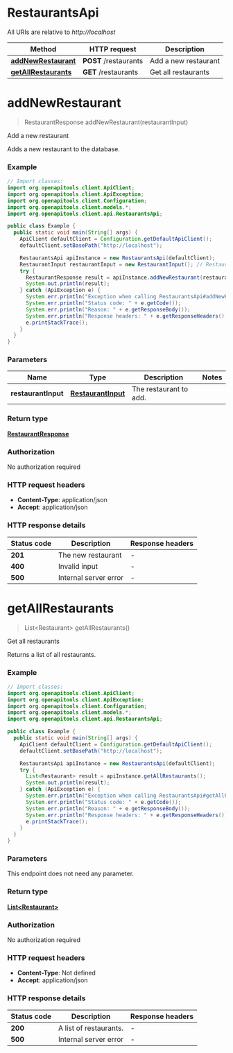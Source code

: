 # RestaurantsApi

All URIs are relative to *http://localhost*

| Method | HTTP request | Description |
|------------- | ------------- | -------------|
| [**addNewRestaurant**](RestaurantsApi.md#addNewRestaurant) | **POST** /restaurants | Add a new restaurant |
| [**getAllRestaurants**](RestaurantsApi.md#getAllRestaurants) | **GET** /restaurants | Get all restaurants |


<a name="addNewRestaurant"></a>
# **addNewRestaurant**
> RestaurantResponse addNewRestaurant(restaurantInput)

Add a new restaurant

Adds a new restaurant to the database.

### Example
```java
// Import classes:
import org.openapitools.client.ApiClient;
import org.openapitools.client.ApiException;
import org.openapitools.client.Configuration;
import org.openapitools.client.models.*;
import org.openapitools.client.api.RestaurantsApi;

public class Example {
  public static void main(String[] args) {
    ApiClient defaultClient = Configuration.getDefaultApiClient();
    defaultClient.setBasePath("http://localhost");

    RestaurantsApi apiInstance = new RestaurantsApi(defaultClient);
    RestaurantInput restaurantInput = new RestaurantInput(); // RestaurantInput | The restaurant to add.
    try {
      RestaurantResponse result = apiInstance.addNewRestaurant(restaurantInput);
      System.out.println(result);
    } catch (ApiException e) {
      System.err.println("Exception when calling RestaurantsApi#addNewRestaurant");
      System.err.println("Status code: " + e.getCode());
      System.err.println("Reason: " + e.getResponseBody());
      System.err.println("Response headers: " + e.getResponseHeaders());
      e.printStackTrace();
    }
  }
}
```

### Parameters

| Name | Type | Description  | Notes |
|------------- | ------------- | ------------- | -------------|
| **restaurantInput** | [**RestaurantInput**](RestaurantInput.md)| The restaurant to add. | |

### Return type

[**RestaurantResponse**](RestaurantResponse.md)

### Authorization

No authorization required

### HTTP request headers

 - **Content-Type**: application/json
 - **Accept**: application/json

### HTTP response details
| Status code | Description | Response headers |
|-------------|-------------|------------------|
| **201** | The new restaurant |  -  |
| **400** | Invalid input |  -  |
| **500** | Internal server error |  -  |

<a name="getAllRestaurants"></a>
# **getAllRestaurants**
> List&lt;Restaurant&gt; getAllRestaurants()

Get all restaurants

Returns a list of all restaurants.

### Example
```java
// Import classes:
import org.openapitools.client.ApiClient;
import org.openapitools.client.ApiException;
import org.openapitools.client.Configuration;
import org.openapitools.client.models.*;
import org.openapitools.client.api.RestaurantsApi;

public class Example {
  public static void main(String[] args) {
    ApiClient defaultClient = Configuration.getDefaultApiClient();
    defaultClient.setBasePath("http://localhost");

    RestaurantsApi apiInstance = new RestaurantsApi(defaultClient);
    try {
      List<Restaurant> result = apiInstance.getAllRestaurants();
      System.out.println(result);
    } catch (ApiException e) {
      System.err.println("Exception when calling RestaurantsApi#getAllRestaurants");
      System.err.println("Status code: " + e.getCode());
      System.err.println("Reason: " + e.getResponseBody());
      System.err.println("Response headers: " + e.getResponseHeaders());
      e.printStackTrace();
    }
  }
}
```

### Parameters
This endpoint does not need any parameter.

### Return type

[**List&lt;Restaurant&gt;**](Restaurant.md)

### Authorization

No authorization required

### HTTP request headers

 - **Content-Type**: Not defined
 - **Accept**: application/json

### HTTP response details
| Status code | Description | Response headers |
|-------------|-------------|------------------|
| **200** | A list of restaurants. |  -  |
| **500** | Internal server error |  -  |

